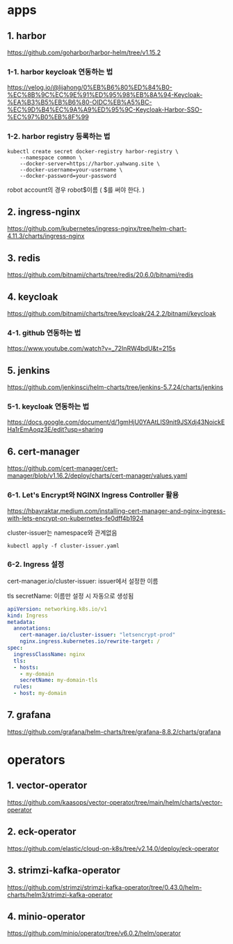 # apps

## 1. harbor

https://github.com/goharbor/harbor-helm/tree/v1.15.2

### 1-1. harbor keycloak 연동하는 법

https://velog.io/@lijahong/0%EB%B6%80%ED%84%B0-%EC%8B%9C%EC%9E%91%ED%95%98%EB%8A%94-Keycloak-%EA%B3%B5%EB%B6%80-OIDC%EB%A5%BC-%EC%9D%B4%EC%9A%A9%ED%95%9C-Keycloak-Harbor-SSO-%EC%97%B0%EB%8F%99

### 1-2. harbor registry 등록하는 법

```
kubectl create secret docker-registry harbor-registry \
    --namespace common \
    --docker-server=https://harbor.yahwang.site \
    --docker-username=your-username \
    --docker-password=your-password
```

robot account의 경우 robot\$이름 ( \$를 써야 한다. )

## 2. ingress-nginx

https://github.com/kubernetes/ingress-nginx/tree/helm-chart-4.11.3/charts/ingress-nginx

## 3. redis

https://github.com/bitnami/charts/tree/redis/20.6.0/bitnami/redis

## 4. keycloak

https://github.com/bitnami/charts/tree/keycloak/24.2.2/bitnami/keycloak

### 4-1. github 연동하는 법

https://www.youtube.com/watch?v=_72InRW4bdU&t=215s

## 5. jenkins

https://github.com/jenkinsci/helm-charts/tree/jenkins-5.7.24/charts/jenkins

### 5-1. keycloak 연동하는 법

https://docs.google.com/document/d/1gmHjU0YAAtLIS9nit9JSXdj43NoickEHa1rEmAoqz3E/edit?usp=sharing

## 6. cert-manager

https://github.com/cert-manager/cert-manager/blob/v1.16.2/deploy/charts/cert-manager/values.yaml

### 6-1. Let's Encrypt와 NGINX Ingress Controller 활용

https://hbayraktar.medium.com/installing-cert-manager-and-nginx-ingress-with-lets-encrypt-on-kubernetes-fe0dff4b1924

cluster-issuer는 namespace와 관계없음

```
kubectl apply -f cluster-issuer.yaml
```

### 6-2. Ingress 설정

cert-manager.io/cluster-issuer: issuer에서 설정한 이름

tls secretName: 이름만 설정 시 자동으로 생성됨

```yaml
apiVersion: networking.k8s.io/v1
kind: Ingress
metadata:
  annotations:
    cert-manager.io/cluster-issuer: "letsencrypt-prod"
    nginx.ingress.kubernetes.io/rewrite-target: /
spec:
  ingressClassName: nginx
  tls:
  - hosts:
    - my-domain
    secretName: my-domain-tls
  rules:
  - host: my-domain
```

## 7. grafana

https://github.com/grafana/helm-charts/tree/grafana-8.8.2/charts/grafana



# operators

## 1. vector-operator

https://github.com/kaasops/vector-operator/tree/main/helm/charts/vector-operator

## 2. eck-operator

https://github.com/elastic/cloud-on-k8s/tree/v2.14.0/deploy/eck-operator

## 3. strimzi-kafka-operator

https://github.com/strimzi/strimzi-kafka-operator/tree/0.43.0/helm-charts/helm3/strimzi-kafka-operator

## 4. minio-operator

https://github.com/minio/operator/tree/v6.0.2/helm/operator